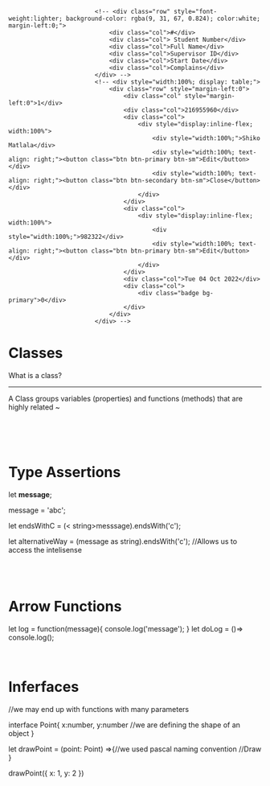                             <!-- <div class="row" style="font-weight:lighter; background-color: rgba(9, 31, 67, 0.824); color:white; margin-left:0;">
                                <div class="col">#</div>
                                <div class="col"> Student Number</div>
                                <div class="col">Full Name</div>
                                <div class="col">Supervisor ID</div>
                                <div class="col">Start Date</div>
                                <div class="col">Complains</div>
                            </div> -->
                            <!-- <div style="width:100%; display: table;">
                                <div class="row" style="margin-left:0">
                                    <div class="col" style="margin-left:0">1</div>
                                    <div class="col">216955960</div>
                                    <div class="col">
                                        <div style="display:inline-flex; width:100%">
                                            <div style="width:100%;">Shiko Matlala</div>
                                            <div style="width:100%; text-align: right;"><button class="btn btn-primary btn-sm">Edit</button> </div>
                                            <div style="width:100%; text-align: right;"><button class="btn btn-secondary btn-sm">Close</button> </div>
                                        </div>
                                    </div>
                                    <div class="col">
                                        <div style="display:inline-flex; width:100%">
                                            <div style="width:100%;">982322</div>
                                            <div style="width:100%; text-align: right;"><button class="btn btn-primary btn-sm">Edit</button> </div>
                                        </div>
                                    </div>
                                    <div class="col">Tue 04 Oct 2022</div>
                                    <div class="col">
                                        <div class="badge bg-primary">0</div>
                                    </div>
                                </div>
                            </div> -->







<h1>Classes</h1>
What is a class?
<hr>
A Class groups variables (properties) and functions (methods) that are highly related
~


<br><br><br>


<h1>Type Assertions</h1>
<p>let <span style=""><strong>message</strong></span>;</p>
message = 'abc';
<p>let endsWithC = <span>(< string>messsage).endsWith('c');</spand></p>
let alternativeWay = (message as string).endsWith('c');
//Allows us to access the intelisense

<br><br>
<h1>Arrow Functions</h1>
let log = function(message){
    console.log('message');
}
let doLog = ()=> console.log();
<br><br><br>

<h1>Inferfaces</h1>
//we may end up with functions with many parameters

interface Point{
    x:number,
    y:number //we are defining the shape of an object
}

let drawPoint = (point: Point) =>{//we used pascal naming convention
    //Draw 
}

drawPoint({
    x: 1,
    y: 2
})


